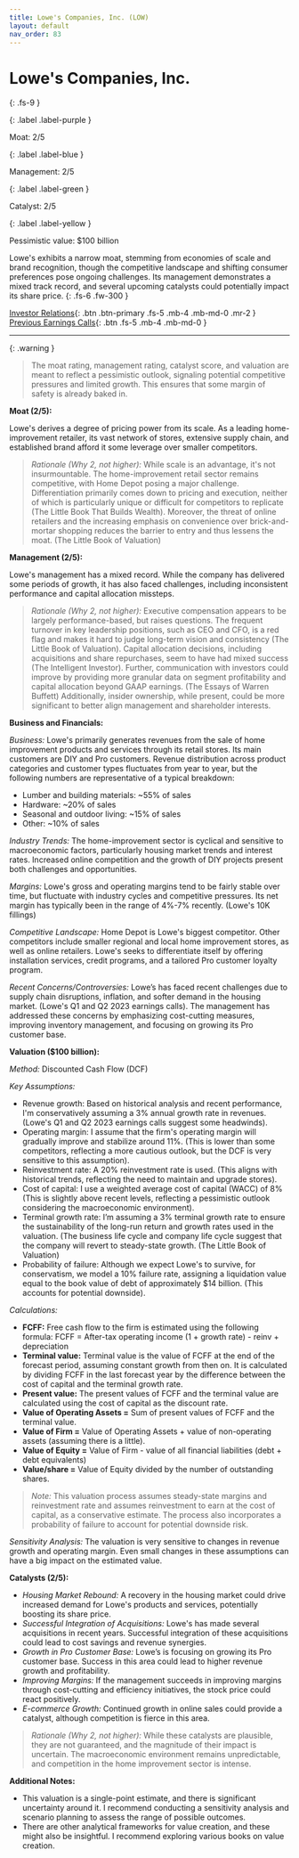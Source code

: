 ```yaml
---
title: Lowe's Companies, Inc. (LOW)
layout: default
nav_order: 83
---
```


# Lowe's Companies, Inc.
{: .fs-9 }

{: .label .label-purple }

Moat: 2/5

{: .label .label-blue }

Management: 2/5

{: .label .label-green }

Catalyst: 2/5

{: .label .label-yellow }

Pessimistic value: $100 billion

Lowe's exhibits a narrow moat, stemming from economies of scale and brand recognition, though the competitive landscape and shifting consumer preferences pose ongoing challenges.  Its management demonstrates a mixed track record, and several upcoming catalysts could potentially impact its share price.
{: .fs-6 .fw-300 }

[Investor Relations](https://www.google.com/search?q=LOW+investor+relations){: .btn .btn-primary .fs-5 .mb-4 .mb-md-0 .mr-2 }
[Previous Earnings Calls](https://discountingcashflows.com/company/LOW/transcripts/){: .btn .fs-5 .mb-4 .mb-md-0 }

---

{: .warning } 
>The moat rating, management rating, catalyst score, and valuation are meant to reflect a pessimistic outlook, signaling potential competitive pressures and limited growth. This ensures that some margin of safety is already baked in.


**Moat (2/5):**

Lowe's derives a degree of pricing power from its scale. As a leading home-improvement retailer, its vast network of stores, extensive supply chain, and established brand afford it some leverage over smaller competitors.  

> _Rationale (Why 2, not higher):_ While scale is an advantage, it's not insurmountable.  The home-improvement retail sector remains competitive, with Home Depot posing a major challenge. Differentiation primarily comes down to pricing and execution, neither of which is particularly unique or difficult for competitors to replicate (The Little Book That Builds Wealth). Moreover, the threat of online retailers and the increasing emphasis on convenience over brick-and-mortar shopping reduces the barrier to entry and thus lessens the moat. (The Little Book of Valuation)

**Management (2/5):**

Lowe's management has a mixed record. While the company has delivered some periods of growth, it has also faced challenges, including inconsistent performance and capital allocation missteps.  

> _Rationale (Why 2, not higher):_  Executive compensation appears to be largely performance-based, but raises questions. The frequent turnover in key leadership positions, such as CEO and CFO, is a red flag and makes it hard to judge long-term vision and consistency (The Little Book of Valuation).  Capital allocation decisions, including acquisitions and share repurchases, seem to have had mixed success (The Intelligent Investor). Further, communication with investors could improve by providing more granular data on segment profitability and capital allocation beyond GAAP earnings. (The Essays of Warren Buffett)  Additionally, insider ownership, while present, could be more significant to better align management and shareholder interests.

**Business and Financials:**

_Business:_ Lowe's primarily generates revenues from the sale of home improvement products and services through its retail stores. Its main customers are DIY and Pro customers. Revenue distribution across product categories and customer types fluctuates from year to year, but the following numbers are representative of a typical breakdown: 

* Lumber and building materials: ~55% of sales
* Hardware: ~20% of sales
* Seasonal and outdoor living: ~15% of sales
* Other: ~10% of sales


_Industry Trends:_ The home-improvement sector is cyclical and sensitive to macroeconomic factors, particularly housing market trends and interest rates.  Increased online competition and the growth of DIY projects present both challenges and opportunities. 


_Margins:_ Lowe's gross and operating margins tend to be fairly stable over time, but fluctuate with industry cycles and competitive pressures. Its net margin has typically been in the range of 4%-7% recently.  (Lowe's 10K fillings)


_Competitive Landscape:_  Home Depot is Lowe's biggest competitor. Other competitors include smaller regional and local home improvement stores, as well as online retailers. Lowe's seeks to differentiate itself by offering installation services, credit programs, and a tailored Pro customer loyalty program.


_Recent Concerns/Controversies:_ Lowe’s has faced recent challenges due to supply chain disruptions, inflation, and softer demand in the housing market.  (Lowe's Q1 and Q2 2023 earnings calls).  The management has addressed these concerns by emphasizing cost-cutting measures, improving inventory management, and focusing on growing its Pro customer base.  

**Valuation ($100 billion):**

_Method:_  Discounted Cash Flow (DCF)

_Key Assumptions:_

* Revenue growth: Based on historical analysis and recent performance, I'm conservatively assuming a 3% annual growth rate in revenues. (Lowe's Q1 and Q2 2023 earnings calls suggest some headwinds).
* Operating margin:  I assume that the firm's operating margin will gradually improve and stabilize around 11%. (This is lower than some competitors, reflecting a more cautious outlook, but the DCF is very sensitive to this assumption).
* Reinvestment rate: A 20% reinvestment rate is used.  (This aligns with historical trends, reflecting the need to maintain and upgrade stores).
* Cost of capital: I use a weighted average cost of capital (WACC) of 8% (This is slightly above recent levels, reflecting a pessimistic outlook considering the macroeconomic environment).
* Terminal growth rate: I’m assuming a 3% terminal growth rate to ensure the sustainability of the long-run return and growth rates used in the valuation.  (The business life cycle and company life cycle suggest that the company will revert to steady-state growth.  (The Little Book of Valuation)
* Probability of failure: Although we expect Lowe's to survive, for conservatism, we model a 10% failure rate, assigning a liquidation value equal to the book value of debt of approximately $14 billion. (This accounts for potential downside).

_Calculations:_

* **FCFF:** Free cash flow to the firm is estimated using the following formula: FCFF = After-tax operating income (1 + growth rate) - reinv + depreciation
* **Terminal value:** Terminal value is the value of FCFF at the end of the forecast period, assuming constant growth from then on. It is calculated by dividing FCFF in the last forecast year by the difference between the cost of capital and the terminal growth rate.
* **Present value:** The present values of FCFF and the terminal value are calculated using the cost of capital as the discount rate.
* **Value of Operating Assets =** Sum of present values of FCFF and the terminal value.
* **Value of Firm =** Value of Operating Assets + value of non-operating assets (assuming there is a little).
* **Value of Equity =** Value of Firm - value of all financial liabilities (debt + debt equivalents)
* **Value/share =** Value of Equity divided by the number of outstanding shares.

> _Note:_ This valuation process assumes steady-state margins and reinvestment rate and assumes reinvestment to earn at the cost of capital, as a conservative estimate. The process also incorporates a probability of failure to account for potential downside risk.

_Sensitivity Analysis:_ The valuation is very sensitive to changes in revenue growth and operating margin. Even small changes in these assumptions can have a big impact on the estimated value.


**Catalysts (2/5):**

* _Housing Market Rebound:_ A recovery in the housing market could drive increased demand for Lowe's products and services, potentially boosting its share price.
* _Successful Integration of Acquisitions:_ Lowe's has made several acquisitions in recent years. Successful integration of these acquisitions could lead to cost savings and revenue synergies.
* _Growth in Pro Customer Base:_ Lowe’s is focusing on growing its Pro customer base.  Success in this area could lead to higher revenue growth and profitability.
* _Improving Margins:_ If the management succeeds in improving margins through cost-cutting and efficiency initiatives, the stock price could react positively.
* _E-commerce Growth:_ Continued growth in online sales could provide a catalyst, although competition is fierce in this area.

> _Rationale (Why 2, not higher):_  While these catalysts are plausible, they are not guaranteed, and the magnitude of their impact is uncertain. The macroeconomic environment remains unpredictable, and competition in the home improvement sector is intense.  

**Additional Notes:**

* This valuation is a single-point estimate, and there is significant uncertainty around it.  I recommend conducting a sensitivity analysis and scenario planning to assess the range of possible outcomes.
* There are other analytical frameworks for value creation, and these might also be insightful. I recommend exploring various books on value creation.